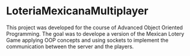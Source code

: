 # LoteriaMexicanaMultiplayer

This project was developed for the course of Advanced Object Oriented Programming. The goal was to develope
a version of the Mexican Lotery Game applying OOP concepts and using sockets to implement the communication
between the server and the players.
